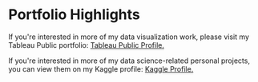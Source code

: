 # Portfolio Highlights
If you're interested in more of my data visualization work, please visit my Tableau Public portfolio: [Tableau Public Profile.](https://public.tableau.com/app/profile/christian.canlas/vizzes)

If you're interested in more of my data science-related personal projects, you can view them on my Kaggle profile: [Kaggle Profile.](https://www.kaggle.com/christianrc)